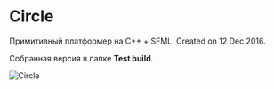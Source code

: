 # Circle
Примитивный платформер на C++ + SFML. Created on 12 Dec 2016.

Собранная версия в папке **Test build**.

![Circle](https://i.imgur.com/dzKkfDY.png)
